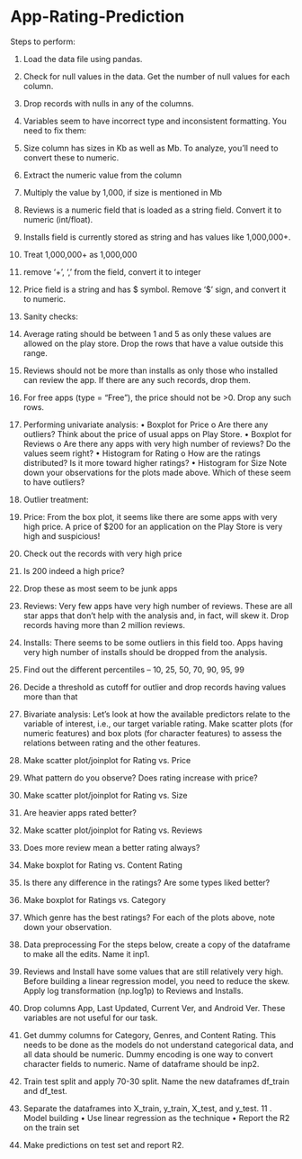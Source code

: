 # App-Rating-Prediction


Steps to perform:
1.	Load the data file using pandas. 
2.	Check for null values in the data. Get the number of null values for each column.
3.	Drop records with nulls in any of the columns. 
4.	Variables seem to have incorrect type and inconsistent formatting. You need to fix them: 
1.	Size column has sizes in Kb as well as Mb. To analyze, you’ll need to convert these to numeric.
1.	Extract the numeric value from the column
2.	Multiply the value by 1,000, if size is mentioned in Mb
2.	Reviews is a numeric field that is loaded as a string field. Convert it to numeric (int/float).
3.	Installs field is currently stored as string and has values like 1,000,000+. 
1.	Treat 1,000,000+ as 1,000,000
2.	remove ‘+’, ‘,’ from the field, convert it to integer
4.	Price field is a string and has $ symbol. Remove ‘$’ sign, and convert it to numeric.
5. Sanity checks:
1.	Average rating should be between 1 and 5 as only these values are allowed on the play store. Drop the rows that have a value outside this range.
2.	Reviews should not be more than installs as only those who installed can review the app. If there are any such records, drop them.
3.	For free apps (type = “Free”), the price should not be >0. Drop any such rows.
5. Performing univariate analysis: 
•	Boxplot for Price
o	Are there any outliers? Think about the price of usual apps on Play Store.
•	Boxplot for Reviews
o	Are there any apps with very high number of reviews? Do the values seem right?
•	Histogram for Rating
o	How are the ratings distributed? Is it more toward higher ratings?
•	Histogram for Size
Note down your observations for the plots made above. Which of these seem to have outliers?
 
6. Outlier treatment: 
1.	Price: From the box plot, it seems like there are some apps with very high price. A price of $200 for an application on the Play Store is very high and suspicious!
1.	Check out the records with very high price
1.	Is 200 indeed a high price?
2.	Drop these as most seem to be junk apps
2.	Reviews: Very few apps have very high number of reviews. These are all star apps that don’t help with the analysis and, in fact, will skew it. Drop records having more than 2 million reviews.
3.	Installs:  There seems to be some outliers in this field too. Apps having very high number of installs should be dropped from the analysis.
1.	Find out the different percentiles – 10, 25, 50, 70, 90, 95, 99
2.	Decide a threshold as cutoff for outlier and drop records having values more than that
7. Bivariate analysis: Let’s look at how the available predictors relate to the variable of interest, i.e., our target variable rating. Make scatter plots (for numeric features) and box plots (for character features) to assess the relations between rating and the other features.
1.	Make scatter plot/joinplot for Rating vs. Price
1.	What pattern do you observe? Does rating increase with price?
2.	Make scatter plot/joinplot for Rating vs. Size
1.	Are heavier apps rated better?
3.	Make scatter plot/joinplot for Rating vs. Reviews
1.	Does more review mean a better rating always?
4.	Make boxplot for Rating vs. Content Rating
1.	Is there any difference in the ratings? Are some types liked better?
5.	Make boxplot for Ratings vs. Category
1.	Which genre has the best ratings?
For each of the plots above, note down your observation.
8. Data preprocessing
For the steps below, create a copy of the dataframe to make all the edits. Name it inp1.
1.	Reviews and Install have some values that are still relatively very high. Before building a linear regression model, you need to reduce the skew. Apply log transformation (np.log1p) to Reviews and Installs.
2.	Drop columns App, Last Updated, Current Ver, and Android Ver. These variables are not useful for our task.
3.	Get dummy columns for Category, Genres, and Content Rating. This needs to be done as the models do not understand categorical data, and all data should be numeric. Dummy encoding is one way to convert character fields to numeric. Name of dataframe should be inp2.
9. Train test split  and apply 70-30 split. Name the new dataframes df_train and df_test.
10. Separate the dataframes into X_train, y_train, X_test, and y_test.
11 . Model building
•	Use linear regression as the technique
•	Report the R2 on the train set
12. Make predictions on test set and report R2.

